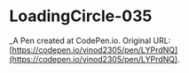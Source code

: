 # LoadingCircle-035
 _A Pen created at CodePen.io. Original URL: [https://codepen.io/vinod2305/pen/LYPrdNQ](https://codepen.io/vinod2305/pen/LYPrdNQ).

 